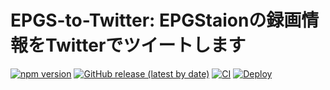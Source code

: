 # EPGS-to-Twitter: EPGStaionの録画情報をTwitterでツイートします
[![npm version](https://badge.fury.io/js/epgstodiscord.svg)](https://badge.fury.io/js/epgstodiscord)
[![GitHub release (latest by date)](https://img.shields.io/github/v/release/iamtakagi/epgstodiscord)](https://github.com/iamtakagi/epgstodiscord/releases)
[![CI](https://github.com/iamtakagi/epgstodiscord/actions/workflows/ci.yml/badge.svg?branch=master)](https://github.com/iamtakagi/epgstodiscord/actions/workflows/ci.yml)
[![Deploy](https://github.com/iamtakagi/epgstodiscord/actions/workflows/deploy.yml/badge.svg)](https://github.com/iamtakagi/epgstodiscord/actions/workflows/deploy.yml)